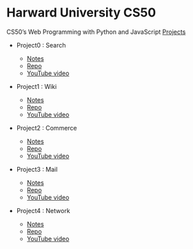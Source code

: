 # Harward University CS50

CS50’s Web Programming with Python and JavaScript [Projects](https://cs50.harvard.edu/web/2020/projects/)

- Project0 : Search

  - [Notes](https://cs50.harvard.edu/web/2020/projects/0/search/)
  - [Repo](https://github.com/jokerinya2013/cs50/tree/main/Project0search)
  - [YouTube video](https://youtu.be/NywdMt34ODM)

- Project1 : Wiki

  - [Notes](https://cs50.harvard.edu/web/2020/projects/1/wiki/)
  - [Repo](https://github.com/jokerinya2013/cs50/tree/main/Project1wiki)
  - [YouTube video](https://youtu.be/mnvoQ0KQsxg)

- Project2 : Commerce

  - [Notes](https://cs50.harvard.edu/web/2020/projects/2/commerce/)
  - [Repo](https://github.com/jokerinya2013/cs50/tree/main/Project2commerce)
  - [YouTube video](https://youtu.be/-MeFYHHMmlg)

- Project3 : Mail

  - [Notes](https://cs50.harvard.edu/web/2020/projects/3/mail/)
  - [Repo](https://github.com/jokerinya2013/cs50/tree/main/Project3mail)
  - [YouTube video](https://youtu.be/SUL1AyeSmwA)

- Project4 : Network
  - [Notes](https://cs50.harvard.edu/web/2020/projects/4/network/)
  - [Repo](https://github.com/jokerinya2013/cs50/tree/main/Project4network)
  - [YouTube video](https://youtu.be/dO4vbdSf8Uk)
